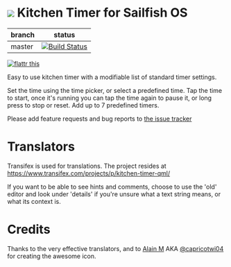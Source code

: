 ![](https://raw.githubusercontent.com/tanghus/kitchen-timer-qml/master/harbour-kitchentimer.png) Kitchen Timer for Sailfish OS
=============================

| branch      | status |
| ----------- | ------ |
| master      | [![Build Status](https://travis-ci.org/tanghus/kitchen-timer-qml.png?branch=master)](https://travis-ci.org/tanghus/kitchen-timer-qml) |

[![flattr this](http://api.flattr.com/button/flattr-badge-large.png)](https://flattr.com/submit/auto?user_id=tanghus&url=https%3A%2F%2Fgithub.com%2Ftanghus%2Fkitchen-timer-qml)

Easy to use kitchen timer with a modifiable list of standard timer settings.

Set the time using the time picker, or select a predefined time.
Tap the time to start, once it's running you can tap the time again to pause it, or long press to stop or reset.
Add up to 7 predefined timers.

Please add feature requests and bug reports to [the issue tracker](https://github.com/tanghus/kitchen-timer-qml/issues)

Translators
===========

Transifex is used for translations. The project resides at https://www.transifex.com/projects/p/kitchen-timer-qml/

If you want to be able to see hints and comments, choose to use the 'old' editor and look under 'details' if you're 
unsure what a text string means, or what its context is.

Credits
=======

Thanks to the very effective translators, and to [Alain M](mailto:alain_m@gmx.ch) AKA
[@capricotwi04](https://twitter.com/capricotwi04) for creating the awesome icon.

